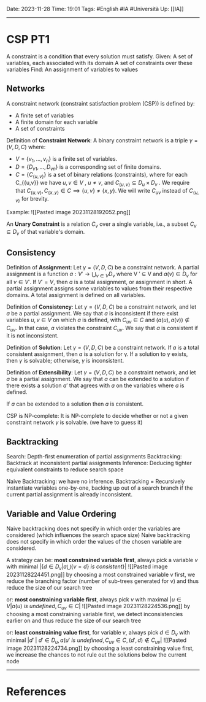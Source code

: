 Date: 2023-11-28
Time: 19:01
Tags: #English #IA #Università 
Up: [[IA]]

---
# CSP PT1

A constraint is a condition that every solution must satisfy.
Given:
	A set of variables, each associated with its domain
	A set of constraints over these variables
Find:
	An assignment of variables to values

## Networks

A constraint network (constraint satisfaction problem (CSP)) is defined by:
- A finite set of variables
- A finite domain for each variable
- A set of constraints

Definition of **Constraint Network**: 
A binary constraint network is a triple $\gamma = (V, D, C)$ where:
- $V = \{v_1, . . . , v_n\}$ is a finite set of variables.
- $D = \{D_{v1} , . . . , D_{vn}\}$ is a corresponding set of finite domains.
- $C = \{C_{\{u,v\}}\}$ is a set of binary relations (constraints), where for each C_{\{u,v\}} we have $u, v \in V$ , $u \neq v$, and $C_{\{u,v\}} \subseteq D_u × D_v$ .
We require that $C_{\{u,v\}}, C_{\{x,y\}} \in C \implies \{u, v\} \neq \{x, y\}$. We will write $C_{uv}$ instead of $C_{\{u,v\}}$ for brevity.

Example:
![[Pasted image 20231128192052.png]]

An **Unary Constraint** is a relation $C_v$ over a single variable, i.e., a subset $C_v \subseteq D_v$ of that variable's domain. 

## Consistency

Definition of **Assignment**:
Let $\gamma = (V, D, C)$ be a constraint network. A partial assignment is a function $a : V' \rightarrow \bigcup_{v \in V} D_v$ where V ′ ⊆ V and $a(v) \in D_v$ for all $v \in V'$. If $V′ = V$, then $a$ is a total assignment, or
assignment in short.
A partial assignment assigns some variables to values from their respective domains. A total assignment is defined on all variables. 

Definition of **Consistency**:
Let $\gamma = (V, D, C)$ be a constraint network, and let $a$ be a partial assignment. We say that $a$ is inconsistent if there exist variables $u, v \in V$ on which $a$ is defined, with $C_{uv} \in C$ and
$(a(u), a(v))  \notin C_{uv}$. In that case, $a$ violates the constraint $C_{uv}$. We say that $a$ is consistent if it is not inconsistent.

Definition of **Solution**:
Let $\gamma = (V, D, C)$ be a constraint network. If $a$ is a total consistent assignment, then $a$ is a solution for γ. If a solution to $\gamma$ exists, then $\gamma$ is solvable; otherwise, $\gamma$ is inconsistent.

Definition of **Extensibility**:
Let $\gamma = (V, D, C)$ be a constraint network, and let $a$ be a partial assignment. We say that $a$ can be extended to a solution if there exists a solution $a'$ that agrees with $a$ on the variables where $a$ is defined.

If $a$ can be extended to a solution then $a$ is consistent.

CSP is NP-complete:
It is NP-complete to decide whether or not a given constraint network $\gamma$ is solvable. (we have to guess it)

## Backtracking
Search: Depth-first enumeration of partial assignments
Backtracking: Backtrack at inconsistent partial assignments
Inference: Deducing tighter equivalent constraints to reduce search space

Naive Backtracking: we have no inference.
Backtracking = Recursively instantiate variables one-by-one, backing up out of a search branch if the current partial assignment is already inconsistent.

## Variable and Value Ordering

Naive backtracking does not specify in which order the variables are considered (which influences the search space size)
Naive backtracking does not specify in which order the values of the chosen variable are considered. 

A strategy can be: **most constrained variable first**, always pick a variable $v$ with minimal $|\{d \in D_v | a \bigcup \{v = d\}\ is \ consistent\}|$
![[Pasted image 20231128224451.png]]
by choosing a most constrained variable v first, we reduce the branching factor (number of sub-trees generated for v) and thus reduce the size of our search tree

or: **most constraining variable first**, always pick $v$ with maximal $|{u \in V | a(u)\ is\ undefined, C_{uv} \in C}|$
![[Pasted image 20231128224536.png]]
by choosing a most constraining variable first, we detect inconsistencies earlier on and thus reduce the size of our search tree

or: **least constraining value first**, for variable $v$, always pick $d \in D_v$ with
minimal $|{d'\ |\ d' \in D_u, a(u'\ is\ undefined, C_{uv} \in C, (d', d)  \notin C_{uv}}|$
![[Pasted image 20231128224734.png]]
by choosing a least constraining value first, we increase the chances to not rule out the solutions below the current node




---
# References
